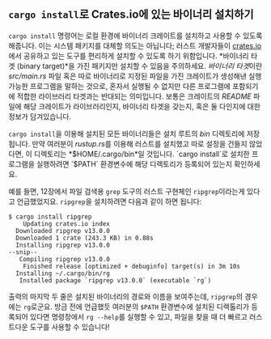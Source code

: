 <!-- Old link, do not remove -->
<a id="installing-binaries-from-cratesio-with-cargo-install"></a>

## `cargo install`로 Crates.io에 있는 바이너리 설치하기

`cargo install` 명령어는 로컬 환경에 바이너리 크레이트를 설치하고 사용할
수 있도록 해줍니다. 이는 시스템 패키지를 대체할 의도는 아닙니다; 러스트
개발자들이 [crates.io](https://crates.io)<!-- ignore -->에서 공유하고 있는 도구를
편리하게 설치할 수 있도록 하기 위함입니다. *바이너리 타겟 (binary target)*을
가진 패키지만 설치할 수 있음을 주의하세요. *바이너리 타겟*이란 *src/main.rs*
파일 혹은 따로 바이너리로 지정된 파일을 가진 크레이트가 생성해낸 실행 가능한
프로그램을 말하는 것으로, 혼자서 실행될 수 없지만 다른 프로그램에 포함되기에
적합한 라이브러리 타겟과는 반대되는 의미입니다. 보통은 크레이트의 *README*
파일에 해당 크레이트가 라이브러리인지, 바이너리 타겟을 갖는지, 혹은 둘 다인지에
대한 정보가 담겨있습니다.

`cargo install`을 이용해 설치된 모든 바이너리들은 설치 루트의 *bin*
디렉토리에 저장됩니다. 만약 여러분이 *rustup.rs*를 이용해 러스트를 설치했고
따로 설정을 건들지 않았다면, 이 디렉토리는 *$HOME/.cargo/bin*일 것입니다.
`cargo install`로 설치한 프로그램을 실행하려면 `$PATH` 환경변수에 해당
디렉토리가 등록되어 있는지 확인하세요.

예를 들면, 12장에서 파일 검색용 `grep` 도구의 러스트 구현체인
`ripgrep`이라는게 있다고 언급했었지요. `ripgrep`을 설치하려면
다음과 같이 하면 됩니다:

<!-- manual-regeneration
cargo install something you don't have, copy relevant output below
-->

```console
$ cargo install ripgrep
    Updating crates.io index
  Downloaded ripgrep v13.0.0
  Downloaded 1 crate (243.3 KB) in 0.88s
  Installing ripgrep v13.0.0
--snip--
   Compiling ripgrep v13.0.0
    Finished release [optimized + debuginfo] target(s) in 3m 10s
  Installing ~/.cargo/bin/rg
   Installed package `ripgrep v13.0.0` (executable `rg`)
```

출력의 마지막 두 줄은 설치된 바이너리의 경로와 이름을 보여주는데,
`ripgrep`의 경우에는 `rg`로군요. 방금 전에 언급했듯 여러분의 `$PATH`
환경변수에 설치된 디렉톨리가 등록되어 있다면 명령창에서 `rg --help`를 실행할
수 있고, 파일을 찾을 때 더 빠르고 러스트다운 도구를 사용할 수 있습니다!

